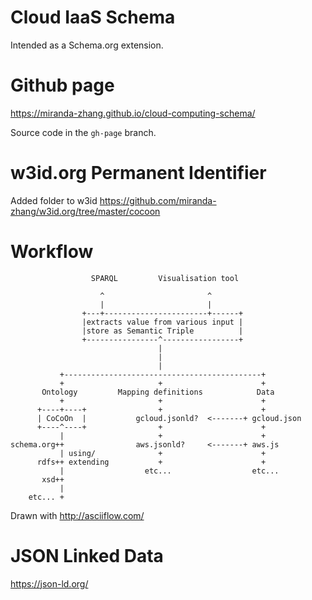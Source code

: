 # Cloud IaaS Schema

Intended as a Schema.org extension.

# Github page

https://miranda-zhang.github.io/cloud-computing-schema/

Source code in the `gh-page` branch.

# w3id.org Permanent Identifier

Added folder to w3id
https://github.com/miranda-zhang/w3id.org/tree/master/cocoon

# Workflow

```
                  SPARQL         Visualisation tool

                    ^                       ^
                    |                       |
                +---+-----------------------+------+
                |extracts value from various input |
                |store as Semantic Triple          |
                +----------------^-----------------+
                                 |
                                 |
                                 |
           +--------------------------------------------+
           +                     +                      +
       Ontology         Mapping definitions            Data
           +                     +                      +
      +----+----+                +                      +
      | CoCoOn  |           gcloud.jsonld?  <-------+ gcloud.json
      +----^----+                +                      +
           |                     +                      +
schema.org++                aws.jsonld?     <-------+ aws.js
           | using/              +                      +
      rdfs++ extending           +                      +
           |                  etc...                  etc...
       xsd++
           |
    etc... +

```

Drawn with http://asciiflow.com/

# JSON Linked Data

https://json-ld.org/
